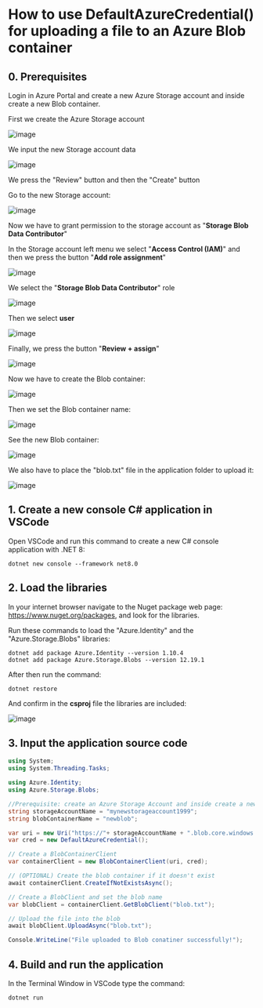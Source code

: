 # How to use DefaultAzureCredential() for uploading a file to an Azure Blob container

## 0. Prerequisites

Login in Azure Portal and create a new Azure Storage account and inside create a new Blob container.

First we create the Azure Storage account

![image](https://github.com/luiscoco/Azure_SDK_Sample0_DefaultAzureCredential/assets/32194879/aecfadad-ed4e-488c-acd5-6b2f3e73c067)

We input the new Storage account data

![image](https://github.com/luiscoco/Azure_SDK_Sample0_DefaultAzureCredential/assets/32194879/fb0c169f-cc4b-4036-a404-31d35e4c0aad)

We press the "Review" button and then the "Create" button

Go to the new Storage account:

![image](https://github.com/luiscoco/Azure_SDK_Sample0_DefaultAzureCredential/assets/32194879/1e889101-164a-40e3-8207-b2b9f8f9d15c)

Now we have to grant permission to the storage account as "**Storage Blob Data Contributor**"

In the Storage account left menu we select "**Access Control (IAM)**" and then we press the button "**Add role assignment**"

![image](https://github.com/luiscoco/Azure_SDK_Sample0_DefaultAzureCredential/assets/32194879/9a6c0bba-961c-4f1b-bd61-f47ac0a888e7)

We select the "**Storage Blob Data Contributor**" role

![image](https://github.com/luiscoco/Azure_SDK_Sample0_DefaultAzureCredential/assets/32194879/f9fd6c51-8f4f-4d9d-94b2-ac12ceceabd2)

Then we select **user**

![image](https://github.com/luiscoco/Azure_SDK_Sample0_DefaultAzureCredential/assets/32194879/63698c3c-e761-4489-8b84-b7fb204bbbf2)

Finally, we press the button "**Review + assign**"

![image](https://github.com/luiscoco/Azure_SDK_Sample0_DefaultAzureCredential/assets/32194879/3076e9e3-eb19-4076-89e4-ef09eaf9f721)

Now we have to create the Blob container:

![image](https://github.com/luiscoco/Azure_SDK_Sample0_DefaultAzureCredential/assets/32194879/fda24b86-991d-4306-8fb0-21798df748e3)

Then we set the Blob container name:

![image](https://github.com/luiscoco/Azure_SDK_Sample0_DefaultAzureCredential/assets/32194879/3478ff54-0d74-4998-bd93-ff5eed56f0ef)

See the new Blob container:

![image](https://github.com/luiscoco/Azure_SDK_Sample0_DefaultAzureCredential/assets/32194879/fbe1d46a-d624-45b6-94b9-76b165980314)

We also have to place the "blob.txt" file in the application folder to upload it:

![image](https://github.com/luiscoco/Azure_SDK_Sample0_DefaultAzureCredential/assets/32194879/a65becfa-7d7d-4ff6-9c26-5e5a08a9d381)

## 1. Create a new console C# application in VSCode

Open VSCode and run this command to create a new C# console application with .NET 8:

```
dotnet new console --framework net8.0
```

## 2. Load the libraries

In your internet browser navigate to the Nuget package web page: https://www.nuget.org/packages, and look for the libraries.

Run these commands to load the "Azure.Identity" and the "Azure.Storage.Blobs" libraries:

```
dotnet add package Azure.Identity --version 1.10.4
dotnet add package Azure.Storage.Blobs --version 12.19.1
```

After then run the command:

```
dotnet restore
```

And confirm in the **csproj** file the libraries are included:

![image](https://github.com/luiscoco/Azure_SDK_Sample0_DefaultAzureCredential/assets/32194879/39b2da74-4d7d-416d-9c30-7adcccf44808)

## 3. Input the application source code

```csharp
using System;
using System.Threading.Tasks;

using Azure.Identity;
using Azure.Storage.Blobs;

//Prerequisite: create an Azure Storage Account and inside create a new Azure Blob container
string storageAccountName = "mynewstorageaccount1999";
string blobContainerName = "newblob";

var uri = new Uri("https://"+ storageAccountName + ".blob.core.windows.net/" + blobContainerName);
var cred = new DefaultAzureCredential();

// Create a BlobContainerClient
var containerClient = new BlobContainerClient(uri, cred);

// (OPTIONAL) Create the blob container if it doesn't exist
await containerClient.CreateIfNotExistsAsync();

// Create a BlobClient and set the blob name
var blobClient = containerClient.GetBlobClient("blob.txt");

// Upload the file into the blob
await blobClient.UploadAsync("blob.txt");

Console.WriteLine("File uploaded to Blob conatiner successfully!");
```

## 4. Build and run the application

In the Terminal Window in VSCode type the command:

```
dotnet run
```


